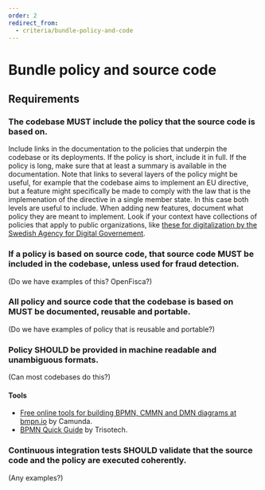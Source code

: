 ```yaml
---
order: 2
redirect_from:
  - criteria/bundle-policy-and-code
---
```

# Bundle policy and source code

<!-- SPDX-License-Identifier: CC0-1.0 -->
<!-- written in 2022 by The Foundation for Public Code <info@publiccode.net> -->

## Requirements

### The codebase MUST include the policy that the source code is based on.

Include links in the documentation to the policies that underpin the codebase or its deployments.
If the policy is short, include it in full.
If the policy is long, make sure that at least a summary is available in the documentation.
Note that links to several layers of the policy might be useful, for example that the codebase aims to implement an EU directive, but a feature might specifically be made to comply with the law that is the implemenation of the directive in a single member state. In this case both levels are useful to include.
When adding new features, document what policy they are meant to implement.
Look if your context have collections of policies that apply to public organizations, like [these for digitalization by the Swedish Agency for Digital Governement](https://www.digg.se/regler-och-rekommendationer#/).

### If a policy is based on source code, that source code MUST be included in the codebase, unless used for fraud detection.

(Do we have examples of this? OpenFisca?)

### All policy and source code that the codebase is based on MUST be documented, reusable and portable.

(Do we have examples of policy that is reusable and portable?)

### Policy SHOULD be provided in machine readable and unambiguous formats.

(Can most codebases do this?)

#### Tools

* [Free online tools for building BPMN, CMMN and DMN diagrams at bmpn.io](https://bpmn.io/) by Camunda.
* [BPMN Quick Guide](https://www.bpmnquickguide.com/view-bpmn-quick-guide/) by Trisotech.

### Continuous integration tests SHOULD validate that the source code and the policy are executed coherently.

(Any examples?)
